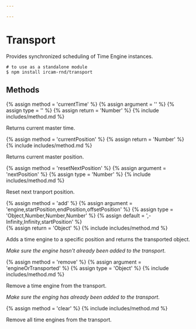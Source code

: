 ```yaml
---

---
```


# Transport

Provides synchronized scheduling of Time Engine instances.

~~~
# to use as a standalone module
$ npm install ircam-rnd/transport
~~~

## Methods

{% assign method = 'currentTime' %}
{% assign argument = '' %}
{% assign type = '' %}
{% assign return = 'Number' %}
{% include includes/method.md %}

Returns current master time.

{% assign method = 'currentPosition' %}
{% assign return = 'Number' %}
{% include includes/method.md %}

Returns current master position.

{% assign method = 'resetNextPosition' %}
{% assign argument = 'nextPosition' %}
{% assign type = 'Number' %}
{% include includes/method.md %}

Reset next tranport position.

{% assign method = 'add' %}
{% assign argument = 'engine,startPosition,endPosition,offsetPosition' %}
{% assign type = 'Object,Number,Number,Number' %}
{% assign default = ',-Infinity,Infinity,startPosition' %}   
{% assign return = 'Object' %}
{% include includes/method.md %}

Adds a time engine to a specific position and returns the transported object.

_Make sure the engine hasn't already been added to the transport_.

{% assign method = 'remove' %}
{% assign argument = 'engineOrTransported' %}
{% assign type = 'Object' %}
{% include includes/method.md %}

Remove a time engine from the transport.

_Make sure the enging has already been added to the transport_.

{% assign method = 'clear' %}
{% include includes/method.md %}

Remove all time engines from the transport.
